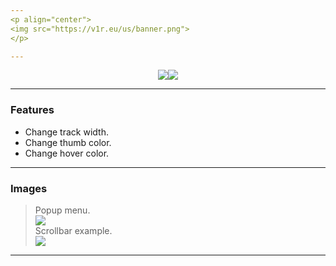 ```yaml
---
<p align="center">
<img src="https://v1r.eu/us/banner.png">
</p>

---
```


<p align="center">
<a href="https://github.com/v1rx/custom-scrollbar/releases"><img src="https://img.shields.io/github/v/release/v1rx/custom-scrollbar"></a><a href="https://github.com/v1rx/custom-scrollbar/blob/main/LICENSE"><img src="https://img.shields.io/github/license/v1rx/custom-scrollbar"></a>
</p>

---
### Features

- Change track width.
- Change thumb color.
- Change hover color.

---
### Images

> Popup menu.</br>
![](https://v1r.eu/us/1.png)</br>
> Scrollbar example.</br>
![](https://v1r.eu/us/2.gif)

---

